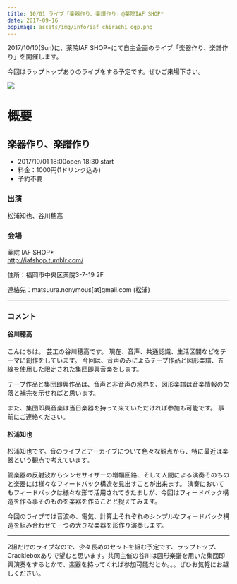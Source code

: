 ```yaml
---
title: 10/01 ライブ「楽器作り、楽譜作り」@薬院IAF SHOP*
date: 2017-09-16
ogpimage: assets/img/info/iaf_chirashi_ogp.png
---
```



2017/10/10(Sun)に、薬院IAF SHOP*にて自主企画のライブ「楽器作り、楽譜作り」を開催します。

今回はラップトップありのライブをする予定です。ぜひご来場下さい。

![](/assets/img/info/iaf_chirashi.png)


<!--more-->

# 概要

## 楽器作り、楽譜作り

- 2017/10/01 18:00open 18:30 start
- 料金：1000円(1ドリンク込み)
- 予約不要


### 出演

松浦知也、谷川穂高

### 会場

薬院 IAF SHOP*<br>
<http://iafshop.tumblr.com/>

住所：福岡市中央区薬院3-7-19 2F

連絡先：matsuura.nonymous[at]<span style="display:none;"></span>gmail.com (松浦)


---

### コメント

#### 谷川穂高

こんにちは。
芸工の谷川穂高です。
現在、音声、共通認識、生活区間などをテーマに創作をしています。
今回は、音声のみによるテープ作品と図形楽譜、五線を使用した限定された集団即興音楽をします。

テープ作品と集団即興作品は、音声と非音声の境界を、図形楽譜は音楽情報の欠落と補完を示せればと思います。

また、集団即興音楽は当日楽器を持って来ていただければ参加も可能です。
事前にご連絡ください。

#### 松浦知也

松浦知也です。音のライブとアーカイブについて色々な観点から、特に最近は楽器という観点で考えています。

管楽器の反射波からシンセサイザーの増幅回路、そして人間による演奏そのものと楽器には様々なフィードバック構造を見出すことが出来ます。
演奏においてもフィードバックは様々な形で活用されてきたましが、今回はフィードバック構造を作る事そのものを楽器を作ることと捉えてみます。

今回のライブでは音波の、電気、計算上それぞれのシンプルなフィードバック構造を組み合わせて一つの大きな楽器を形作り演奏します。

---

2組だけのライブなので、少々長めのセットを組む予定です、ラップトップ、Crackleboxありで望むと思います。共同主催の谷川は図形楽譜を用いた集団即興演奏をするとかで、楽器を持ってくれば参加可能だとか。。。ぜひお気軽にお越しください。